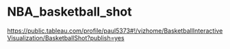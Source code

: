 # NBA_basketball_shot

https://public.tableau.com/profile/paul5373#!/vizhome/BasketballInteractiveVisualization/BasketballShot?publish=yes
